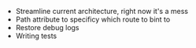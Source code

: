 * Streamline current architecture, right now it's a mess
* Path attribute to specificy which route to bint to
* Restore debug logs
* Writing tests